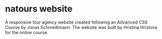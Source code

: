 # natours website
 A responsive tour agency website created following an Advanced CSS Course by Jonas Schmedtmann.
 The website was built by Hristina Hristova for the online course.
